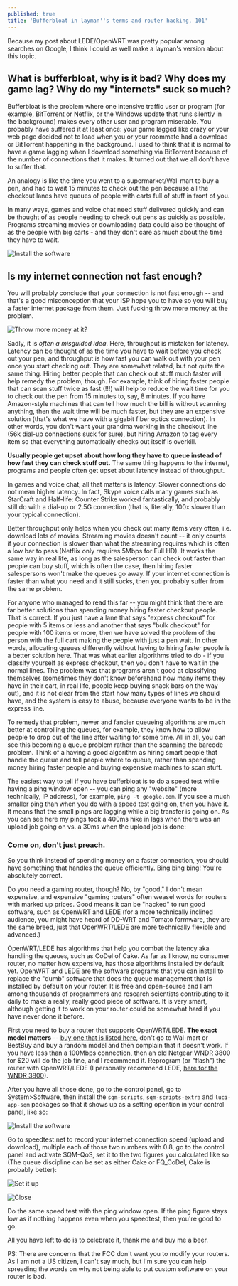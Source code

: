 ```yaml
---
published: true
title: 'Bufferbloat in layman''s terms and router hacking, 101'
---
```



Because my post about LEDE/OpenWRT was pretty popular among searches on Google, I think I could as well make a layman's version about this topic.

## What is bufferbloat, why is it bad? Why does my game lag? Why do my "internets" suck so much?

Bufferbloat is the problem where one intensive traffic user or program (for example, BitTorrent or Netflix, or the Windows update that runs silently in the background) makes every other user and program miserable. You probably have suffered it at least once: your game lagged like crazy or your web page decided not to load when you or your roommate had a download or BitTorrent happening in the background. I used to think that it is normal to have a game lagging when I download something via BitTorrent because of the number of connections that it makes. It turned out that we all don't have to suffer that.

An analogy is like the time you went to a supermarket/Wal-mart to buy a pen, and had to wait 15 minutes to check out the pen because all the checkout lanes have queues of people with carts full of stuff in front of you. 

In many ways, games and voice chat need stuff delivered quickly and can be thought of as people needing to check out pens as quickly as possible. Programs streaming movies or downloading data could also be thought of as the people with big carts - and they don't care as much about the time they have to wait.  

![Install the software](/assets/posts-images/Simpsons-Express-Line.jpg)

## Is my internet connection not fast enough?

You will probably conclude that your connection is not fast enough -- and that's a good misconception that your ISP hope you to have so you will buy a faster internet package from them. Just fucking throw more money at the problem.

![Throw more money at it?](/assets/posts-images/throw_money_at_it.jpg)

Sadly, it is *often a misguided idea*. Here, throughput is mistaken for latency. Latency can be thought of as the time you have to wait before you check out your pen, and throughput is how fast you can walk out with your pen once you start checking out. They are somewhat related, but not quite the same thing. Hiring better people that can check out stuff much faster will help remedy the problem, though. For example, think of hiring faster people that can scan stuff twice as fast (!!!) will help to reduce the wait time for you to check out the pen from 15 minutes to, say, 8 minutes. If you have Amazon-style machines that can tell how much the bill is without scanning anything, then the wait time will be much faster, but they are an expensive solution (that's what we have with a gigabit fiber optics connection). In other words, you don't want your grandma working in the checkout line (56k dial-up connections suck for sure), but hiring Amazon to tag every item so that everything automatically checks out itself is overkill.

**Usually people get upset about how long they have to queue instead of how fast they can check stuff out.** The same thing happens to the internet, programs and people often get upset about latency instead of throughput.

In games and voice chat, all that matters is latency.  Slower connections do not mean higher latency. In fact, Skype voice calls many games such as StarCraft and Half-life: Counter Strike worked fantastically, and probably still do with a dial-up or 2.5G connection (that is, literally, 100x slower than your typical connection). 

Better throughput only helps when you check out many items very often, i.e. download lots of movies. Streaming movies doesn't count -- it only counts if your connection is slower than what the streaming requires which is often a low bar to pass (Netflix only requires 5Mbps for Full HD). It works the same way in real life, as long as the salesperson can check out faster than people can buy stuff, which is often the case, then hiring faster salespersons won't make the queues go away. If your internet connection is faster than what you need and it still sucks, then you probably suffer from the same problem.

For anyone who managed to read this far -- you might think that there are far better solutions than spending money hiring faster checkout people. That is correct. If you just have a lane that says "express checkout" for people with 5 items or less and another that says "bulk checkout" for people with 100 items or more, then we have solved the problem of the person with the full cart making the people with just a pen wait. In other words, allocating queues differently without having to hiring faster people is a better solution here. That was what earlier algorithms tried to do - if you classify yourself as express checkout, then you don't have to wait in the normal lines. The problem was that programs aren't good at classifying themselves (sometimes they don't know beforehand how many items they have in their cart, in real life, people keep buying snack bars on the way out), and it is not clear from the start how many types of lines we should have, and the system is easy to abuse, because everyone wants to be in the express line. 

To remedy that problem, newer and fancier queueing algorithms are much better at controlling the queues, for example, they know how to allow people to drop out of the line after waiting for some time. All in all, you can see this becoming a queue problem rather than the scanning the barcode problem. Think of a having a good algorithm as hiring smart people that handle the queue and tell people where to queue, rather than spending money hiring faster people and buying expensive machines to scan stuff.

The easiest way to tell if you have bufferbloat is to do a speed test while having a ping window open -- you can ping any "website" (more technically, IP address), for example, `ping -t google.com`. If you see a much smaller ping than when you do with a speed test going on, then you have it. It means that the small pings are lagging while a big transfer is going on. As you can see here my pings took a 400ms hike in lags when there was an upload job going on vs. a 30ms when the upload job is done:

<amp-gfycat data-gfyid="VibrantWetDogfish"
  width="640"
  height="360"
  layout="responsive">
</amp-gfycat>

### Come on, don't just preach.

So you think instead of spending money on a faster connection, you should have something that handles the queue efficiently. Bing bing bing! You're absolutely correct.

Do you need a gaming router, though? No, by "good," I don't mean expensive, and expensive "gaming routers" often weasel words for routers with marked up prices.  Good means it can be "hacked" to run good software, such as OpenWRT and LEDE (for a more technically inclined audience, you might have heard of DD-WRT and Tomato formware, they are the same breed, just that OpenWRT/LEDE are more technically flexible and advanced.)

OpenWRT/LEDE has algorithms that help you combat the latency aka handling the queues, such as CoDel of Cake. As far as I know, no consumer router, no matter how expensive, has those algorithms installed by default yet. OpenWRT and LEDE are the software programs that you can install to replace the "dumb" software that does the queue management that is installed by default on your router. It is free and open-source and I am among thousands of programmers and research scientists contributing to it daily to make a really, really good piece of software. It is very smart, although getting it to work on your router could be somewhat hard if you have never done it before.

First you need to buy a router that supports OpenWRT/LEDE. **The exact model matters** -- [buy one that is listed here](https://lede-project.org/toh/views/toh_available_864), don't go to Wal-mart or BestBuy and buy a random model and then complain that it doesn't work. If you have less than a 100Mbps connection, then an old Netgear WNDR 3800 for $20 will do the job fine, and I recommend it. Reprogram (or "flash") the router with OpenWRT/LEDE (I personally recommend LEDE, [here for the WNDR 3800](https://kau.toke.dk/lede/airtime-fairness-builds/ar71xx/generic/)). 

After you have all those done, go to the control panel, go to System>Software, then install the `sqm-scripts`, `sqm-scripts-extra` and `luci-app-sqm` packages so that it shows up as a setting opention in your control panel, like so:

![Install the software](/assets/posts-images/bufferbloat1.png)

Go to speedtest.net to record your internet connection speed (upload and download), multiple each of those two numbers with 0.8, go to the control panel and activate SQM-QoS, set it to the two figures you calculated like so (The queue discipline can be set as either Cake or FQ_CoDel, Cake is probably better):

![Set it up](/assets/posts-images/bufferbloat2.png)

![Close](/assets/posts-images/bufferbloat3.png)

Do the same speed test with the ping window open. If the ping figure stays low as if nothing happens even when you speedtest, then you're good to go. 

<amp-gfycat data-gfyid="ScentedSpiritedAmericanbadger"
  width="640"
  height="360"
  layout="responsive">
</amp-gfycat>

All you have left to do is to celebrate it, thank me and buy me a beer.


PS: There are concerns that the FCC don't want you to modify your routers. As I am not a US citizen, I can't say much, but I'm sure you can help spreading the words on why not being able to put custom software on your router is bad.
